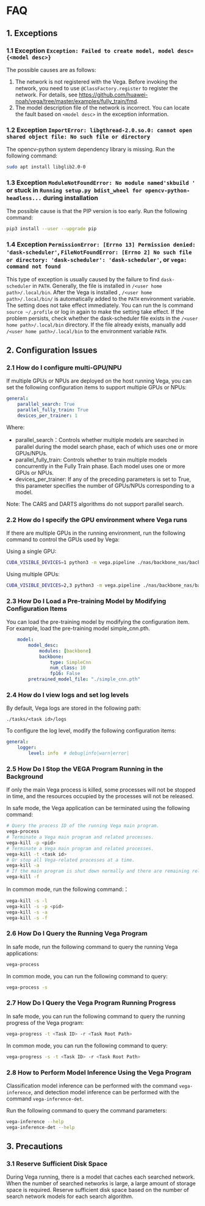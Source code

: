 # FAQ

## 1. Exceptions

### 1.1 Exception `Exception: Failed to create model, model desc={<model desc>}`

The possible causes are as follows:

1. The network is not registered with the Vega. Before invoking the network, you need to use `@ClassFactory.register` to register the network. For details, see <https://github.com/huawei-noah/vega/tree/master/examples/fully_train/fmd>.
2. The model description file of the network is incorrect. You can locate the fault based on `<model desc>` in the exception information.

### 1.2 Exception `ImportError: libgthread-2.0.so.0: cannot open shared object file: No such file or directory`

The opencv-python system dependency library is missing. Run the following command:

```bash
sudo apt install libglib2.0-0
```

### 1.3 Exception `ModuleNotFoundError: No module named'skbuild '` or stuck in `Running setup.py bdist_wheel for opencv-python-headless...` during installation

The possible cause is that the PIP version is too early. Run the following command:

```bash
pip3 install --user --upgrade pip
```

### 1.4 Exception `PermissionError: [Errno 13] Permission denied: 'dask-scheduler'`, `FileNotFoundError: [Errno 2] No such file or directory: 'dask-scheduler': 'dask-scheduler'`, or `vega: command not found`

This type of exception is usually caused by the failure to find `dask-scheduler` in `PATH`. Generally, the file is installed in `/<user home path>/.local/bin`.
After the Vega is installed , `/<user home path>/.local/bin/` is automatically added to the `PATH` environment variable. The setting does not take effect immediately. You can run the ls command `source ~/.profile` or log in again to make the setting take effect.
If the problem persists, check whether the dask-scheduler file exists in the `/<user home path>/.local/bin` directory. 
If the file already exists, manually add `/<user home path>/.local/bin` to the environment variable `PATH`.

## 2. Configuration Issues

### 2.1 How do I configure multi-GPU/NPU

If multiple GPUs or NPUs are deployed on the host running Vega, you can set the following configuration items to support multiple GPUs or NPUs:

```yaml
general:
    parallel_search: True
    parallel_fully_train: True
    devices_per_trainer: 1
```

Where:

- parallel_search：Controls whether multiple models are searched in parallel during the model search phase, each of which uses one or more GPUs/NPUs.
- parallel_fully_train: Controls whether to train multiple models concurrently in the Fully Train phase. Each model uses one or more GPUs or NPUs.
- devices_per_trainer: If any of the preceding parameters is set to True, this parameter specifies the number of GPUs/NPUs corresponding to a model.

Note: The CARS and DARTS algorithms do not support parallel search.

### 2.2 How do I specify the GPU environment where Vega runs

If there are multiple GPUs in the running environment, run the following command to control the GPUs used by Vega:

Using a single GPU:

```bash
CUDA_VISIBLE_DEVICES=1 python3 -m vega.pipeline ./nas/backbone_nas/backbone_nas.yml
```

Using multiple GPUs:

```bash
CUDA_VISIBLE_DEVICES=2,3 python3 -m vega.pipeline ./nas/backbone_nas/backbone_nas.yml
```

### 2.3 How Do I Load a Pre-training Model by Modifying Configuration Items

You can load the pre-training model by modifying the configuration item. For example, load the pre-training model simple_cnn.pth.

```yaml
    model:
        model_desc:
            modules: [backbone]
            backbone:
                type: SimpleCnn
                num_class: 10
                fp16: False
        pretrained_model_file: "./simple_cnn.pth"
```

### 2.4 How do I view logs and set log levels

By default, Vega logs are stored in the following path:

```text
./tasks/<task id>/logs
```

To configure the log level, modify the following configuration items:

```yaml
general:
    logger:
        level: info  # debug|info|warn|error|
```

### 2.5 How Do I Stop the VEGA Program Running in the Background

If only the main Vega process is killed, some processes will not be stopped in time, and the resources occupied by the processes will not be released.

In safe mode, the Vega application can be terminated using the following command:

```bash
# Query the process ID of the running Vega main program.
vega-process
# Terminate a Vega main program and related processes.
vega-kill -p <pid>
# Terminate a Vega main program and related processes.
vega-kill -t <task id>
# Or stop all Vega-related processes at a time.
vega-kill -a
# If the main program is shut down normally and there are remaining related processes, you can forcibly clear the process.
vega-kill -f
```

In common mode, run the following command:：

```bash
vega-kill -s -l
vega-kill -s -p <pid>
vega-kill -s -a
vega-kill -s -f
```

### 2.6 How Do I Query the Running Vega Program

In safe mode, run the following command to query the running Vega applications:

```bash
vega-process
```

In common mode, you can run the following command to query:

```bash
vega-process -s
```

### 2.7 How Do I Query the Vega Program Running Progress

In safe mode, you can run the following command to query the running progress of the Vega program:

```bash
vega-progress -t <Task ID> -r <Task Root Path>
```

In common mode, you can run the following command to query:

```bash
vega-progress -s -t <Task ID> -r <Task Root Path>
```

### 2.8 How to Perform Model Inference Using the Vega Program

Classification model inference can be performed with the command `vega-inference`, and detection model inference can be performed with the command `vega-inference-det`.

Run the following command to query the command parameters:

```bash
vega-inference --help
vega-inference-det --help
```

## 3. Precautions

### 3.1 Reserve Sufficient Disk Space

During Vega running, there is a model that caches each searched network. When the number of searched networks is large, a large amount of storage space is required. Reserve sufficient disk space based on the number of search network models for each search algorithm.
